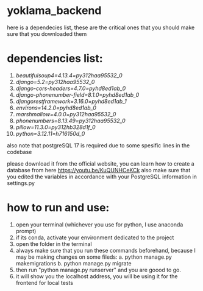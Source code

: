 # yoklama_backend


here is a dependecies list, these are the critical ones that you should make sure that you downloaded them

# dependencies list:

1. *beautifulsoup4=4.13.4=py312haa95532_0*
2. *django=5.2=py312haa95532_0*
3. *django-cors-headers=4.7.0=pyhd8ed1ab_0*
4. *django-phonenumber-field=8.1.0=pyhd8ed1ab_0*
5. *djangorestframework=3.16.0=pyhd8ed1ab_1*
6. *environs=14.2.0=pyhd8ed1ab_0*
7. *marshmallow=4.0.0=py312haa95532_0*
8. *phonenumbers=8.13.49=py312haa95532_0*
9. *pillow=11.3.0=py312hb328d1f_0*
10. *python=3.12.11=h716150d_0*

also note that postgreSQL 17 is required due to some spesific lines in the codebase

please download it from the official website, you can learn how to create a database from here https://youtu.be/KuQUNHCeKCk
also make sure that you edited the variables in accordance with your PostgreSQL information in settings.py

# how to run and use:

1. open your terminal (whichever you use for python, I use anaconda prompt)
2. if its conda, activate your environment dedicated to the project
3. open the folder in the terminal
4. always make sure that you run these commands beforehand, because I may be making changes on some fileds:
   a. python manage.py makemigrations
   b. python manage.py migrate
5. then run "python manage.py runserver" and you are goood to go.
6. it will show you the localhost address, you will be using it for the frontend for local tests
